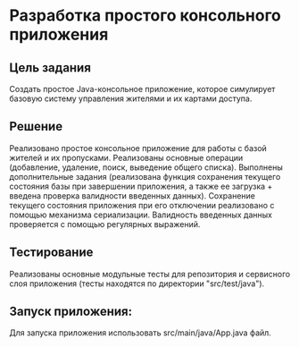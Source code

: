 # Разработка простого консольного приложения

## Цель задания

Создать простое Java-консольное приложение, которое симулирует базовую систему управления жителями и их картами доступа.

## Решение

Реализовано простое консольное приложение для работы с базой жителей и их пропусками. Реализованы основные операции 
(добавление, удаление, поиск, выведение общего списка). Выполнены дополнительные задания (реализована функция сохранения 
текущего состояния базы при завершении приложения, а также ее загрузка + введена проверка валидности введенных данных). Сохранение
текущего состояния приложения при его отключении реализовано с помощью механизма сериализации. Валидность введенных данных проверяется
с помощью регулярных выражений.

## Тестирование

Реализованы основные модульные тесты для репозитория и сервисного слоя приложения (тесты находятся по директории "src/test/java").

## Запуск приложения:
Для запуска приложения использовать src/main/java/App.java файл.